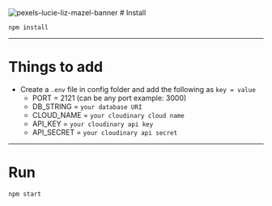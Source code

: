 <img src="https://i.ibb.co/vmpp43P/pexels-lucie-liz-mazel-banner.jpg" alt="pexels-lucie-liz-mazel-banner" border="0">
# Install

`npm install`

---

# Things to add

- Create a `.env` file in config folder and add the following as `key = value`
  - PORT = 2121 (can be any port example: 3000)
  - DB_STRING = `your database URI`
  - CLOUD_NAME = `your cloudinary cloud name`
  - API_KEY = `your cloudinary api key`
  - API_SECRET = `your cloudinary api secret`

---

# Run

`npm start`
